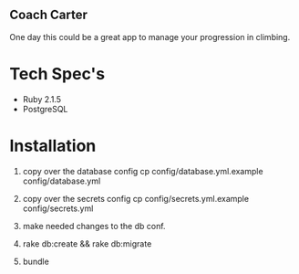 ## Coach Carter

One day this could be a great app to manage your progression in climbing.

# Tech Spec's

- Ruby 2.1.5
- PostgreSQL

# Installation

1. copy over the database config
   cp config/database.yml.example config/database.yml

2. copy over the secrets config
   cp config/secrets.yml.example config/secrets.yml
3. make needed changes to the db conf.
4. rake db:create && rake db:migrate
5. bundle

